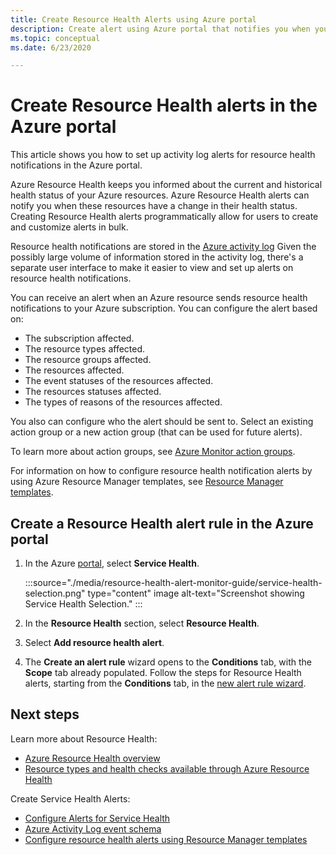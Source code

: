 ```yaml
---
title: Create Resource Health Alerts using Azure portal
description: Create alert using Azure portal that notifies you when your Azure resources become unavailable.
ms.topic: conceptual
ms.date: 6/23/2020

---
```


# Create Resource Health alerts in the Azure portal

This article shows you how to set up activity log alerts for resource health notifications in the Azure portal.

Azure Resource Health keeps you informed about the current and historical health status of your Azure resources. Azure Resource Health alerts can notify you when these resources have a change in their health status. Creating Resource Health alerts programmatically allow for users to create and customize alerts in bulk.

Resource health notifications are stored in the [Azure activity log](../azure-monitor/essentials/platform-logs-overview.md) Given the possibly large volume of information stored in the activity log, there's a separate user interface to make it easier to view and set up alerts on resource health notifications.

You can receive an alert when an Azure resource sends resource health notifications to your Azure subscription. You can configure the alert based on:

* The subscription affected.
* The resource types affected.
* The resource groups affected.
* The resources affected.
* The event statuses of the resources affected.
* The resources statuses affected.
* The types of reasons of the resources affected.

You also can configure who the alert should be sent to. Select an existing action group or a new action group (that can be used for future alerts).

To learn more about action groups, see [Azure Monitor action groups](../azure-monitor/alerts/action-groups.md).

For information on how to configure resource health notification alerts by using Azure Resource Manager templates, see [Resource Manager templates](./resource-health-alert-arm-template-guide.md).

## Create a Resource Health alert rule in the Azure portal

1. In the Azure [portal](https://portal.azure.com/), select **Service Health**.

    :::source="./media/resource-health-alert-monitor-guide/service-health-selection.png" type="content" image alt-text="Screenshot showing Service Health Selection." :::

1. In the **Resource Health** section, select **Resource Health**.

1. Select **Add resource health alert**.

1. The **Create an alert rule** wizard opens to the **Conditions** tab, with the **Scope** tab already populated. Follow the steps for Resource Health alerts, starting from the **Conditions** tab, in the [new alert rule wizard](../azure-monitor/alerts/alerts-create-activity-log-alert-rule.md).

## Next steps

Learn more about Resource Health:

* [Azure Resource Health overview](Resource-health-overview.md)
* [Resource types and health checks available through Azure Resource Health](resource-health-checks-resource-types.md)

Create Service Health Alerts:

* [Configure Alerts for Service Health](./alerts-activity-log-service-notifications-portal.md) 
* [Azure Activity Log event schema](../azure-monitor/essentials/activity-log-schema.md)
* [Configure resource health alerts using Resource Manager templates](./resource-health-alert-arm-template-guide.md)
